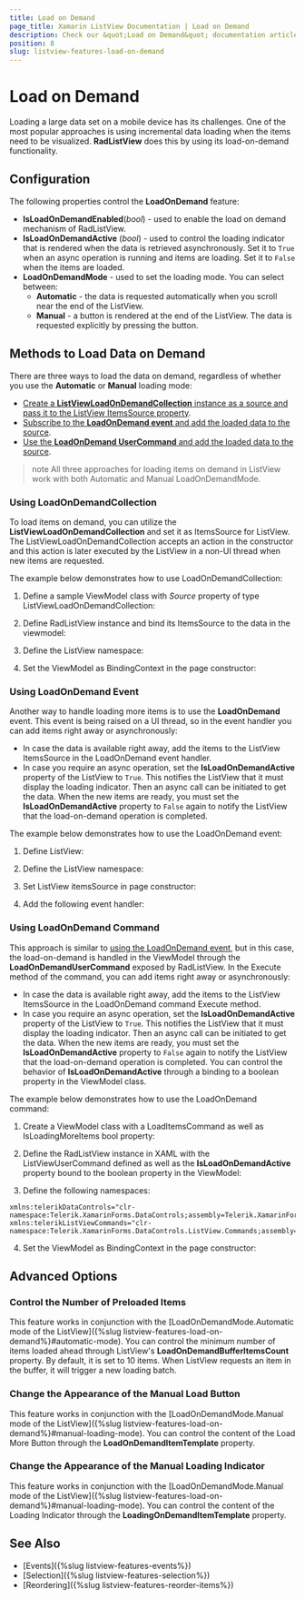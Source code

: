 ```yaml
---
title: Load on Demand
page_title: Xamarin ListView Documentation | Load on Demand
description: Check our &quot;Load on Demand&quot; documentation article for Telerik ListView for Xamarin control.
position: 8
slug: listview-features-load-on-demand
---
```


# Load on Demand

Loading a large data set on a mobile device has its challenges. One of the most popular approaches is using incremental data loading when the items need to be visualized. **RadListView** does this by using its load-on-demand functionality.

## Configuration

The following properties control the **LoadOnDemand** feature:

* **IsLoadOnDemandEnabled**(*bool*) - used to enable the load on demand mechanism of RadListView.
* **IsLoadOnDemandActive** (*bool*) - used to control the loading indicator that is rendered when the data is retrieved asynchronously. Set it to `True` when an async operation is running and items are loading. Set it to `False` when the items are loaded.
* **LoadOnDemandMode** - used to set the loading mode. You can select between:
  * **Automatic** - the data is requested automatically when you scroll near the end of the ListView.
  * **Manual** - a button is rendered at the end of the ListView. The data is requested explicitly by pressing the button.

## Methods to Load Data on Demand

There are three ways to load the data on demand, regardless of whether you use the **Automatic** or **Manual** loading mode:

* [Create a **ListViewLoadOnDemandCollection** instance as a source and pass it to the ListView ItemsSource property](#using-loadondemandcollection).
* [Subscribe to the **LoadOnDemand event** and add the loaded data to the source](#using-loadondemand-event).
* [Use the **LoadOnDemand UserCommand** and add the loaded data to the source](#using-loadondemand-command).

>note All three approaches for loading items on demand in ListView work with both Automatic and Manual LoadOnDemandMode.

### Using LoadOnDemandCollection

To load items on demand, you can utilize the **ListViewLoadOnDemandCollection** and set it as ItemsSource for ListView. The ListViewLoadOnDemandCollection accepts an action in the constructor and this action is later executed by the ListView in a non-UI thread when new items are requested.

The example below demonstrates how to use LoadOnDemandCollection:

1. Define a sample ViewModel class with *Source* property of type ListViewLoadOnDemandCollection:

    <snippet id='listview-loadondemand-loadondemandcollection-viewmodel'/>

2. Define RadListView instance and bind its ItemsSource to the data in the viewmodel:

    <snippet id='listview-loadondemand-loadondemandcollection-declaration'/>

3. Define the ListView namespace:

    <snippet id='xmlns-telerikdatacontrols'/>

4. Set the ViewModel as BindingContext in the page constructor:

    <snippet id='listview-loadondemand-loadondemandcollection-binding'/>

### Using LoadOnDemand Event

Another way to handle loading more items is to use the **LoadOnDemand** event. This event is being raised on a UI thread, so in the event handler you can add items right away or asynchronously:

* In case the data is available right away, add the items to the ListView ItemsSource in the LoadOnDemand event handler.
* In case you require an async operation, set the **IsLoadOnDemandActive** property of the ListView to `True`. This notifies the ListView that it must display the loading indicator. Then an async call can be initiated to get the data. When the new items are ready, you must set the **IsLoadOnDemandActive** property to `False` again to notify the ListView that the load-on-demand operation is completed.

The example below demonstrates how to use the LoadOnDemand event:

1. Define ListView:

    <snippet id='listview-loadondemand-loadondemandeventauto-declaration'/>

2. Define the ListView namespace:

    <snippet id='xmlns-telerikdatacontrols'/>

3. Set ListView itemsSource in page constructor:

    <snippet id='listview-loadondemand-loadondemandeventauto-bind'/>

4. Add the following event handler:

<snippet id='listview-loadondemand-loadondemandeventauto-event'/>

### Using LoadOnDemand Command

This approach is similar to [using the LoadOnDemand event](#using-loadondemand-event), but in this case, the load-on-demand is handled in the ViewModel through the **LoadOnDemandUserCommand** exposed by RadListView. In the Execute method of the command, you can add items right away or asynchronously:

* In case the data is available right away, add the items to the ListView ItemsSource in the LoadOnDemand command Execute method.
* In case you require an async operation, set the **IsLoadOnDemandActive** property of the ListView to `True`. This notifies the ListView that it must display the loading indicator. Then an async call can be initiated to get the data. When the new items are ready, you must set the **IsLoadOnDemandActive** property to `False` again to notify the ListView that the load-on-demand operation is completed. You can control the behavior of **IsLoadOnDemandActive** through a binding to a boolean property in the ViewModel class.

The example below demonstrates how to use the LoadOnDemand command:

1. Create a ViewModel class with a LoadItemsCommand as well as IsLoadingMoreItems bool property:

    <snippet id='listview-loadondemand-loadondemandcommand-viewmodel' />

2. Define the RadListView instance in XAML with the ListViewUserCommand defined as well as the **IsLoadOnDemandActive** property bound to the boolean property in the ViewModel:

    <snippet id='listview-loadondemand-loadondemandcommand-declaration'/>

3. Define the following namespaces:

```XAML
xmlns:telerikDataControls="clr-namespace:Telerik.XamarinForms.DataControls;assembly=Telerik.XamarinForms.DataControls"
xmlns:telerikListViewCommands="clr-namespace:Telerik.XamarinForms.DataControls.ListView.Commands;assembly=Telerik.XamarinForms.DataControls"
```

4. Set the ViewModel as BindingContext in the page constructor:

<snippet id='listview-loadondemand-loadondemandcommand-binding'/>

## Advanced Options

### Control the Number of Preloaded Items

This feature works in conjunction with the [LoadOnDemandMode.Automatic mode of the ListView]({%slug listview-features-load-on-demand%}#automatic-mode). You can control the minimum number of items loaded ahead through ListView's **LoadOnDemandBufferItemsCount** property. By default, it is set to 10 items. When ListView requests an item in the buffer, it will trigger a new loading batch.

### Change the Appearance of the Manual Load Button

This feature works in conjunction with the [LoadOnDemandMode.Manual mode of the ListView]({%slug listview-features-load-on-demand%}#manual-loading-mode). You can control the content of the Load More Button through the **LoadOnDemandItemTemplate** property.

<snippet id='listview-loadondemand-loadondemandcustomizations-lodbutton'/>

### Change the Appearance of the Manual Loading Indicator

This feature works in conjunction with the [LoadOnDemandMode.Manual mode of the ListView]({%slug listview-features-load-on-demand%}#manual-loading-mode).
You can control the content of the Loading Indicator through the **LoadingOnDemandItemTemplate** property.

<snippet id='listview-loadondemand-loadondemandcustomizations-loadingindicator'/>

## See Also

- [Events]({%slug listview-features-events%})
- [Selection]({%slug listview-features-selection%})
- [Reordering]({%slug listview-features-reorder-items%})
